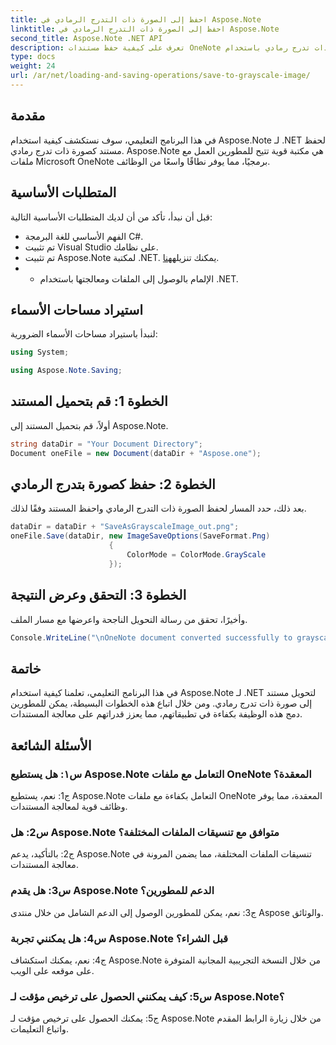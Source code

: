 ```yaml
---
title: احفظ إلى الصورة ذات التدرج الرمادي في Aspose.Note
linktitle: احفظ إلى الصورة ذات التدرج الرمادي في Aspose.Note
second_title: Aspose.Note .NET API
description: تعرف على كيفية حفظ مستندات OneNote كصور ذات تدرج رمادي باستخدام Aspose.Note لـ .NET. اتبع هذا البرنامج التعليمي الشامل لمعالجة المستندات بكفاءة.
type: docs
weight: 24
url: /ar/net/loading-and-saving-operations/save-to-grayscale-image/
---
```

## مقدمة

في هذا البرنامج التعليمي، سوف نستكشف كيفية استخدام Aspose.Note لـ .NET لحفظ مستند كصورة ذات تدرج رمادي. Aspose.Note هي مكتبة قوية تتيح للمطورين العمل مع ملفات Microsoft OneNote برمجيًا، مما يوفر نطاقًا واسعًا من الوظائف.

## المتطلبات الأساسية

قبل أن نبدأ، تأكد من أن لديك المتطلبات الأساسية التالية:

- الفهم الأساسي للغة البرمجة C#.
- تم تثبيت Visual Studio على نظامك.
-  تم تثبيت Aspose.Note لمكتبة .NET. يمكنك تنزيله[هنا](https://releases.aspose.com/note/net/).
- - الإلمام بالوصول إلى الملفات ومعالجتها باستخدام .NET.

## استيراد مساحات الأسماء

لنبدأ باستيراد مساحات الأسماء الضرورية:

```csharp
using System;

using Aspose.Note.Saving;

```

## الخطوة 1: قم بتحميل المستند

أولاً، قم بتحميل المستند إلى Aspose.Note. 

```csharp
string dataDir = "Your Document Directory";
Document oneFile = new Document(dataDir + "Aspose.one");
```

## الخطوة 2: حفظ كصورة بتدرج الرمادي

بعد ذلك، حدد المسار لحفظ الصورة ذات التدرج الرمادي واحفظ المستند وفقًا لذلك.

```csharp
dataDir = dataDir + "SaveAsGrayscaleImage_out.png";
oneFile.Save(dataDir, new ImageSaveOptions(SaveFormat.Png)
					  {
						  ColorMode = ColorMode.GrayScale
					  });
```

## الخطوة 3: التحقق وعرض النتيجة

وأخيرًا، تحقق من رسالة التحويل الناجحة واعرضها مع مسار الملف.

```csharp
Console.WriteLine("\nOneNote document converted successfully to grayscale image.\nFile saved at " + dataDir);
```

## خاتمة

في هذا البرنامج التعليمي، تعلمنا كيفية استخدام Aspose.Note لـ .NET لتحويل مستند إلى صورة ذات تدرج رمادي. ومن خلال اتباع هذه الخطوات البسيطة، يمكن للمطورين دمج هذه الوظيفة بكفاءة في تطبيقاتهم، مما يعزز قدراتهم على معالجة المستندات.

## الأسئلة الشائعة

### س١: هل يستطيع Aspose.Note التعامل مع ملفات OneNote المعقدة؟

ج1: نعم، يستطيع Aspose.Note التعامل بكفاءة مع ملفات OneNote المعقدة، مما يوفر وظائف قوية لمعالجة المستندات.

### س2: هل Aspose.Note متوافق مع تنسيقات الملفات المختلفة؟

ج2: بالتأكيد، يدعم Aspose.Note تنسيقات الملفات المختلفة، مما يضمن المرونة في معالجة المستندات.

### س3: هل يقدم Aspose.Note الدعم للمطورين؟

ج3: نعم، يمكن للمطورين الوصول إلى الدعم الشامل من خلال منتدى Aspose والوثائق.

### س4: هل يمكنني تجربة Aspose.Note قبل الشراء؟

ج4: نعم، يمكنك استكشاف Aspose.Note من خلال النسخة التجريبية المجانية المتوفرة على موقعه على الويب.

### س5: كيف يمكنني الحصول على ترخيص مؤقت لـ Aspose.Note؟

ج5: يمكنك الحصول على ترخيص مؤقت لـ Aspose.Note من خلال زيارة الرابط المقدم واتباع التعليمات.